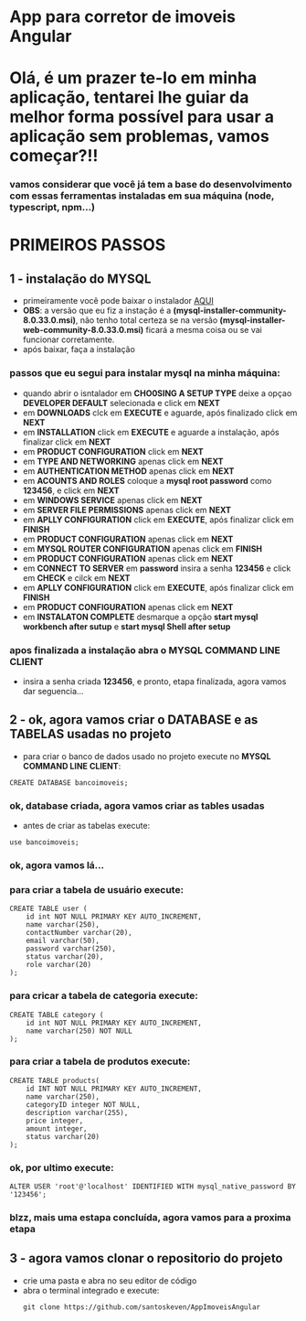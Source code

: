 # App para corretor de imoveis Angular

# Olá, é um prazer te-lo em minha aplicação, tentarei lhe guiar da melhor forma possível para usar a aplicação sem problemas, vamos começar?!!

### vamos considerar que você já tem a base do desenvolvimento com essas ferramentas instaladas em sua máquina (node, typescript, npm...)

# PRIMEIROS PASSOS 

## 1 - instalação do MYSQL

+ primeiramente você pode baixar o instalador <a href="https://dev.mysql.com/downloads/installer/" target="_blank">AQUI</a>
+ **OBS**: a versão que eu fiz a instação é a **(mysql-installer-community-8.0.33.0.msi)**, não tenho total certeza se na versão **(mysql-installer-web-community-8.0.33.0.msi)** ficará a mesma coisa ou se vai funcionar corretamente.
+ após baixar, faça a instalação
  
### passos que eu segui para instalar mysql na minha máquina:
+ quando abrir o isntalador em **CHO0SING A SETUP TYPE** deixe a opçao **DEVELOPER DEFAULT** selecionada e click em **NEXT**
+ em **DOWNLOADS** clck em **EXECUTE** e aguarde, após finalizado click em **NEXT**
+ em **INSTALLATION** click em **EXECUTE** e aguarde a instalação, após finalizar click em **NEXT**
+ em **PRODUCT CONFIGURATION** click em **NEXT**
+ em **TYPE AND NETWORKING** apenas click em **NEXT**
+ em **AUTHENTICATION METHOD** apenas click em **NEXT**
+ em **ACOUNTS AND ROLES** coloque a **mysql root password** como **123456**, e click em **NEXT**
+ em **WINDOWS SERVICE** apenas click em **NEXT**
+ em **SERVER FILE PERMISSIONS** apenas click em **NEXT**
+ em **APLLY CONFIGURATION** click em **EXECUTE**, após finalizar click em **FINISH**
+ em **PRODUCT CONFIGURATION** apenas click em **NEXT**
+ em **MYSQL ROUTER CONFIGURATION** apenas click em **FINISH**
+ em **PRODUCT CONFIGURATION** apenas click em **NEXT**
+ em **CONNECT TO SERVER** em **password** insira a senha **123456** e click em **CHECK** e cilck em **NEXT**
+ em **APLLY CONFIGURATION** click em **EXECUTE**, após finalizar click em **FINISH**
+ em **PRODUCT CONFIGURATION** apenas click em **NEXT**
+ em **INSTALATON COMPLETE** desmarque a opção **start mysql workbench after sutup** e **start mysql Shell after setup**
### apos finalizada a instalação abra o **MYSQL COMMAND LINE CLIENT**
+ insira a senha criada **123456**, e pronto, etapa finalizada, agora vamos dar seguencia...

## 2 - ok, agora vamos criar o DATABASE e as TABELAS usadas no projeto

+ para criar o banco de dados usado no projeto execute no **MYSQL COMMAND LINE CLIENT**:
```
CREATE DATABASE bancoimoveis;
``` 
### **ok, database criada, agora vamos criar as tables usadas**
+ antes de criar as tabelas execute:
```
use bancoimoveis;
```
### ok, agora vamos lá...
### para criar a tabela de usuário execute:
```
CREATE TABLE user (
    id int NOT NULL PRIMARY KEY AUTO_INCREMENT,
    name varchar(250),
    contactNumber varchar(20),
    email varchar(50),
    password varchar(250),
    status varchar(20),
    role varchar(20)
);
```
### para cricar a tabela de categoria execute:
```
CREATE TABLE category (
    id int NOT NULL PRIMARY KEY AUTO_INCREMENT,
    name varchar(250) NOT NULL  
);
```

### para criar a tabela de produtos execute:
```
CREATE TABLE products(
    id INT NOT NULL PRIMARY KEY AUTO_INCREMENT,
    name varchar(250),
    categoryID integer NOT NULL,
    description varchar(255),
    price integer,
    amount integer,
    status varchar(20)
);
```
### ok, por ultimo execute: 
```
ALTER USER 'root'@'localhost' IDENTIFIED WITH mysql_native_password BY '123456';
```

### blzz, mais uma estapa concluída, agora vamos para a proxima etapa

## 3 - agora vamos clonar o repositorio do projeto
+ crie uma pasta e abra no seu editor de código
+ abra o terminal integrado e execute:
  ```
  git clone https://github.com/santoskeven/AppImoveisAngular
  ```

